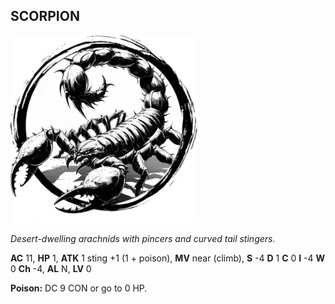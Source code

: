 ## SCORPION

![](images/scorpion.webp)

_Desert-dwelling arachnids with pincers and curved tail stingers._

**AC** 11, **HP** 1, **ATK** 1 sting +1 (1 + poison), **MV** near (climb), **S** -4 **D** 1 **C** 0 **I** -4 **W** 0 **Ch** -4, **AL** N, **LV** 0

**Poison:** DC 9 CON or go to 0 HP.

